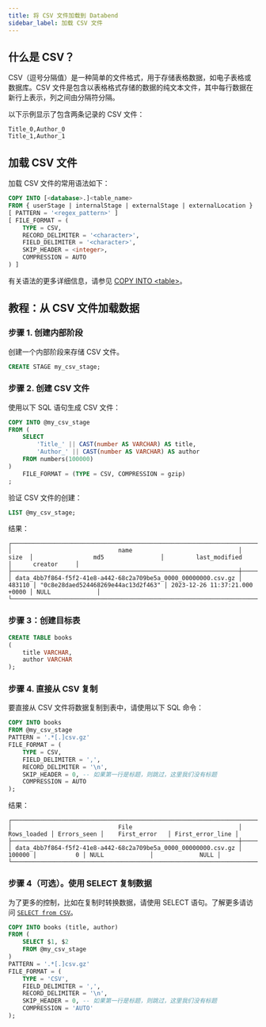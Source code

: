 ```yaml
---
title: 将 CSV 文件加载到 Databend
sidebar_label: 加载 CSV 文件
---
```


## 什么是 CSV？

CSV（逗号分隔值）是一种简单的文件格式，用于存储表格数据，如电子表格或数据库。CSV 文件是包含以表格格式存储的数据的纯文本文件，其中每行数据在新行上表示，列之间由分隔符分隔。

以下示例显示了包含两条记录的 CSV 文件：
```text
Title_0,Author_0
Title_1,Author_1
```

## 加载 CSV 文件

加载 CSV 文件的常用语法如下：

```sql
COPY INTO [<database>.]<table_name>
FROM { userStage | internalStage | externalStage | externalLocation }
[ PATTERN = '<regex_pattern>' ]
[ FILE_FORMAT = (
    TYPE = CSV,
    RECORD_DELIMITER = '<character>',
    FIELD_DELIMITER = '<character>',
    SKIP_HEADER = <integer>,
    COMPRESSION = AUTO
) ]
```
有关语法的更多详细信息，请参见 [COPY INTO <table\>](/sql/sql-commands/dml/dml-copy-into-table)。

## 教程：从 CSV 文件加载数据

### 步骤 1. 创建内部阶段

创建一个内部阶段来存储 CSV 文件。
```sql
CREATE STAGE my_csv_stage;
```

### 步骤 2. 创建 CSV 文件

使用以下 SQL 语句生成 CSV 文件：
```sql
COPY INTO @my_csv_stage 
FROM (
    SELECT 
        'Title_' || CAST(number AS VARCHAR) AS title,
        'Author_' || CAST(number AS VARCHAR) AS author
    FROM numbers(100000)
)
    FILE_FORMAT = (TYPE = CSV, COMPRESSION = gzip)
;
```
验证 CSV 文件的创建：
```sql
LIST @my_csv_stage;
```

结果：
```text
┌─────────────────────────────────────────────────────────────────────────────────────────────────────────────────────────────────────────────────────────────────┐
│                              name                              │  size  │                 md5                │         last_modified         │      creator     │
├────────────────────────────────────────────────────────────────┼────────┼────────────────────────────────────┼───────────────────────────────┼──────────────────┤
│ data_4bb7f864-f5f2-41e8-a442-68c2a709be5a_0000_00000000.csv.gz │ 483110 │ "0c8e28daed524468269e44ac13d2f463" │ 2023-12-26 11:37:21.000 +0000 │ NULL             │
└─────────────────────────────────────────────────────────────────────────────────────────────────────────────────────────────────────────────────────────────────┘
```

### 步骤 3：创建目标表

```sql
CREATE TABLE books
(
    title VARCHAR,
    author VARCHAR
);
```
### 步骤 4. 直接从 CSV 复制

要直接从 CSV 文件将数据复制到表中，请使用以下 SQL 命令：
```sql
COPY INTO books
FROM @my_csv_stage
PATTERN = '.*[.]csv.gz'
FILE_FORMAT = (
    TYPE = CSV,
    FIELD_DELIMITER = ',',
    RECORD_DELIMITER = '\n',
    SKIP_HEADER = 0, -- 如果第一行是标题，则跳过，这里我们没有标题
    COMPRESSION = AUTO
);
```

结果：
```text
┌──────────────────────────────────────────────────────────────────────────────────────────────────────────────────────────────────┐
│                              File                              │ Rows_loaded │ Errors_seen │    First_error   │ First_error_line │
├────────────────────────────────────────────────────────────────┼─────────────┼─────────────┼──────────────────┼──────────────────┤
│ data_4bb7f864-f5f2-41e8-a442-68c2a709be5a_0000_00000000.csv.gz │      100000 │           0 │ NULL             │             NULL │
└──────────────────────────────────────────────────────────────────────────────────────────────────────────────────────────────────┘
```

### 步骤 4（可选）。使用 SELECT 复制数据

为了更多的控制，比如在复制时转换数据，请使用 SELECT 语句。了解更多请访问 [`SELECT from CSV`](../04-transform/01-querying-csv.md)。
```sql
COPY INTO books (title, author)
FROM (
    SELECT $1, $2 
    FROM @my_csv_stage
)
PATTERN = '.*[.]csv.gz'
FILE_FORMAT = (
    TYPE = 'CSV',
    FIELD_DELIMITER = ',',
    RECORD_DELIMITER = '\n',
    SKIP_HEADER = 0, -- 如果第一行是标题，则跳过，这里我们没有标题
    COMPRESSION = 'AUTO'
);
```